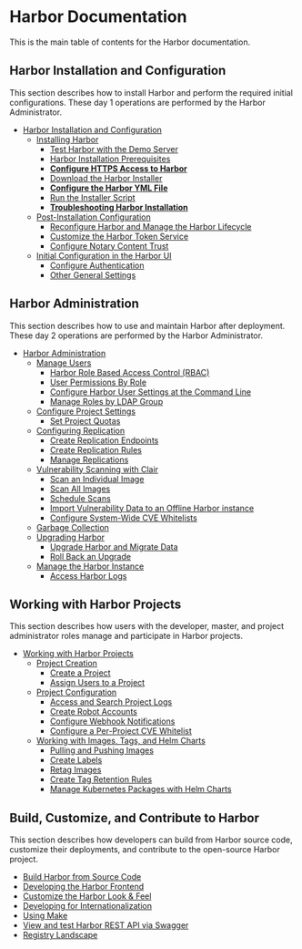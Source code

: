 # Harbor Documentation 

This is the main table of contents for the Harbor documentation.

## Harbor Installation and Configuration

This section describes how to install Harbor and perform the required initial configurations. These day 1 operations are performed by the Harbor Administrator.

- [Harbor Installation and Configuration](install_config/_index.md)
  - [Installing Harbor](install_config/installation/_index.md) 
      - [Test Harbor with the Demo Server](install_config/installation/demo_server.md)
      - [Harbor Installation Prerequisites](install_config/installation/installation_prereqs.md)
      - **[Configure HTTPS Access to Harbor](install_config/installation/configure_https.md)**
      - [Download the Harbor Installer](install_config/installation/download_installer.md)
      - **[Configure the Harbor YML File](install_config/installation/configure_yml_file.md)**
      - [Run the Installer Script](install_config/installation/run_installer_script.md)
      - **[Troubleshooting Harbor Installation](install_config/installation/troubleshoot_installation.md)**
  - [Post-Installation Configuration](install_config/configuration/_index.md)
      - [Reconfigure Harbor and Manage the Harbor Lifecycle](install_config/configuration/reconfigure_manage_lifecycle.md)
      - [Customize the Harbor Token Service](install_config/configuration/customize_token_service.md)
      - [Configure Notary Content Trust](install_config/configuration/configure_notary_content_trust.md)
  - [Initial Configuration in the Harbor UI](install_config/configuration/initial_config_ui.md)
      - [Configure Authentication](install_config/configuration/configure_authentication.md)
      - [Other General Settings](install_config/configuration/general_settings.md)
  
## Harbor Administration

This section describes how to use and maintain Harbor after deployment. These day 2 operations are performed by the Harbor Administrator.

- [Harbor Administration](administration/_index.md)
  - [Manage Users](administration/managing_users/_index.md)
      - [Harbor Role Based Access Control (RBAC)](administration/managing_users/configure_rbac.md)
      - [User Permissions By Role](administration/managing_users/user_permissions_by_role.md)
      - [Configure Harbor User Settings at the Command Line](administration/managing_users/configure_user_settings_cli.md)
      - [Manage Roles by LDAP Group](administration/managing_users/manage_role_by_ldap_group.md)
  - [Configure Project Settings](administration/configure_project_settings/_index.md)
      - [Set Project Quotas](administration/configure_project_settings/set_project_quotas.md)
  - [Configuring Replication](administration/configuring_replication/_index.md)
      - [Create Replication Endpoints](administration/configuring_replication/create_replication_endpoints.md)
      - [Create Replication Rules](administration/configuring_replication/create_replication_rules.md)
      - [Manage Replications](administration/configuring_replication/manage_replications.md) 
  - [Vulnerability Scanning with Clair](administration/vulnerability_scanning/_index.md)
      - [Scan an Individual Image](administration/vulnerability_scanning/scan_individual_image.md)
      - [Scan All Images](administration/vulnerability_scanning/scan_all_images.md)
      - [Schedule Scans](administration/vulnerability_scanning/schedule_scans.md)
      - [Import Vulnerability Data to an Offline Harbor instance](administration/vulnerability_scanning/import_vulnerability_data.md)
      - [Configure System-Wide CVE Whitelists](administration/vulnerability_scanning/configire_system_whitelist.md)
  - [Garbage Collection](administration/garbage_collection/_index.md)
  - [Upgrading Harbor](administration/upgrade/_index.md)
      - [Upgrade Harbor and Migrate Data](administration/upgrade/upgrade_migrate_data.md)
      - [Roll Back an Upgrade](administration/upgrade/roll_back_upgrade.md)
  - [Manage the Harbor Instance](administration/manage_harbor/_index.md)
      - [Access Harbor Logs](administration/manage_harbor/access_logs.md)

## Working with Harbor Projects

This section describes how users with the developer, master, and project administrator roles manage and participate in Harbor projects.

- [Working with Harbor Projects](working_with_projects/_index.md)
  - [Project Creation](working_with_projects/project_overview.md)
      - [Create a Project](working_with_projects/create_projects.md)
      - [Assign Users to a Project](working_with_projects/add_users.md)
  - [Project Configuration](working_with_projects/project_configuration.md)
      - [Access and Search Project Logs](working_with_projects/access_project_logs.md)
      - [Create Robot Accounts](working_with_projects/create_robot_accounts.md)
      - [Configure Webhook Notifications](working_with_projects/configure_webhooks.md)
      - [Configure a Per-Project CVE Whitelist](working_with_projects/configure_project_whitelist.md)
  - [Working with Images, Tags, and Helm Charts](working_with_projects/working_with_images.md)
      - [Pulling and Pushing Images](working_with_projects/pulling_pushing_images.md)
      - [Create Labels](working_with_projects/create_labels.md)
      - [Retag Images](retagging_images.md) 
      - [Create Tag Retention Rules](working_with_projects/create_tag_retention_rules.md)
      - [Manage Kubernetes Packages with Helm Charts](working_with_projects/managing_helm_charts.md)

## Build, Customize, and Contribute to Harbor

This section describes how developers can build from Harbor source code, customize their deployments, and contribute to the open-source Harbor project.

- [Build Harbor from Source Code](build_customize_contribute/compile_guide.md)
- [Developing the Harbor Frontend](build_customize_contribute/ui_contribution_get_started.md)
- [Customize the Harbor Look & Feel ](build_customize_contribute/customize_look_feel.md)
- [Developing for Internationalization](build_customize_contribute/developer_guide_i18n.md)
- [Using Make](build_customize_contribute/use_make.md)
- [View and test Harbor REST API via Swagger](build_customize_contribute/configure_swagger.md)
- [Registry Landscape](build_customize_contribute/registry_landscape.md)